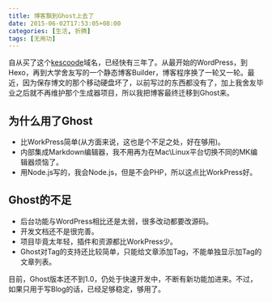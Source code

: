 ```yaml
---
title: 博客飘到Ghost上去了
date: 2015-06-02T17:53:05+08:00
categories: [生活, 折腾]
tags: [无用功]
---
```


自从买了这个[kescoode][0]域名，已经快有三年了。从最开始的WordPress，到Hexo，再到大学舍友写的一个静态博客Builder，博客程序换了一轮又一轮。最近，因为保存博文的那个移动硬盘坏了，以前写过的东西都没有了，加上我舍友毕业之后就不再维护那个生成器项目，所以我把博客最终迁移到Ghost来。

## 为什么用了Ghost

- 比WorkPress简单(从方面来说，这也是个不足之处，好在够用)。
- 内部集成Markdown编辑器，我不用再为在Mac\Linux平台切换不同的MK编辑器烦恼了。
- 用Node.js写的，我会Node.js，但是不会PHP，所以这点比WorkPress好。

## Ghost的不足

- 后台功能与WordPress相比还是太弱，很多改动都要改源码。
- 开发文档还不是很完善。
- 项目毕竟太年轻，插件和资源都比WorkPress少。
- Ghost对Tag的支持还比较简单，只能给文章添加Tag，不能单独显示加Tag的文章列表。

目前，Ghost版本还不到1.0，仍处于快速开发中，不断有新功能加进来。不过，如果只用于写Blog的话，已经足够稳定，够用了。

[0]: http://kescoode.com
